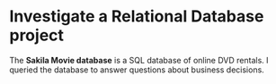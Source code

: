 # Investigate a Relational Database project
The <strong>Sakila Movie database</strong> is a SQL database of online DVD rentals. I queried the database to answer questions about business decisions.
